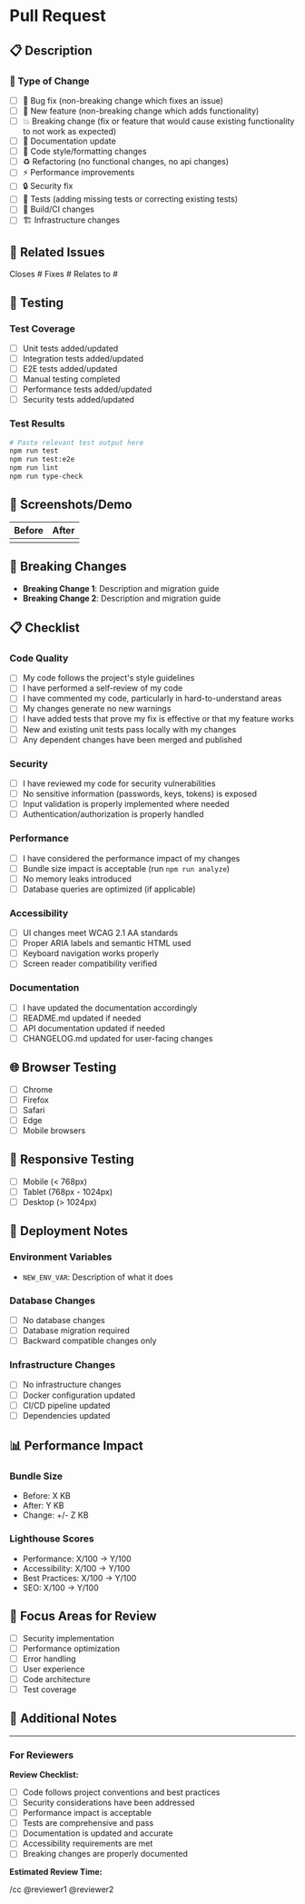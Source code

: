 # Pull Request

## 📋 Description

<!-- Provide a brief description of what this PR does -->

### 🎯 Type of Change

<!-- Check all that apply -->

- [ ] 🐛 Bug fix (non-breaking change which fixes an issue)
- [ ] 🚀 New feature (non-breaking change which adds functionality)
- [ ] 💥 Breaking change (fix or feature that would cause existing functionality to not work as expected)
- [ ] 📝 Documentation update
- [ ] 🎨 Code style/formatting changes
- [ ] ♻️ Refactoring (no functional changes, no api changes)
- [ ] ⚡ Performance improvements
- [ ] 🔒 Security fix
- [ ] 🧪 Tests (adding missing tests or correcting existing tests)
- [ ] 🔧 Build/CI changes
- [ ] 🏗️ Infrastructure changes

## 🔗 Related Issues

<!-- Link to related issues -->

Closes #
Fixes #
Relates to #

## 🧪 Testing

### Test Coverage

<!-- Check all that apply -->

- [ ] Unit tests added/updated
- [ ] Integration tests added/updated
- [ ] E2E tests added/updated
- [ ] Manual testing completed
- [ ] Performance tests added/updated
- [ ] Security tests added/updated

### Test Results

<!-- Provide test results -->

```bash
# Paste relevant test output here
npm run test
npm run test:e2e
npm run lint
npm run type-check
```

## 📸 Screenshots/Demo

<!-- If applicable, add screenshots or demo links to help explain your changes -->

| Before                             | After                              |
| ---------------------------------- | ---------------------------------- |
| <!-- Screenshot or description --> | <!-- Screenshot or description --> |

## 🔄 Breaking Changes

<!-- If this PR introduces breaking changes, describe them here -->

- **Breaking Change 1**: Description and migration guide
- **Breaking Change 2**: Description and migration guide

## 📋 Checklist

### Code Quality

<!-- Check all that apply before submitting -->

- [ ] My code follows the project's style guidelines
- [ ] I have performed a self-review of my code
- [ ] I have commented my code, particularly in hard-to-understand areas
- [ ] My changes generate no new warnings
- [ ] I have added tests that prove my fix is effective or that my feature works
- [ ] New and existing unit tests pass locally with my changes
- [ ] Any dependent changes have been merged and published

### Security

- [ ] I have reviewed my code for security vulnerabilities
- [ ] No sensitive information (passwords, keys, tokens) is exposed
- [ ] Input validation is properly implemented where needed
- [ ] Authentication/authorization is properly handled

### Performance

- [ ] I have considered the performance impact of my changes
- [ ] Bundle size impact is acceptable (run `npm run analyze`)
- [ ] No memory leaks introduced
- [ ] Database queries are optimized (if applicable)

### Accessibility

- [ ] UI changes meet WCAG 2.1 AA standards
- [ ] Proper ARIA labels and semantic HTML used
- [ ] Keyboard navigation works properly
- [ ] Screen reader compatibility verified

### Documentation

- [ ] I have updated the documentation accordingly
- [ ] README.md updated if needed
- [ ] API documentation updated if needed
- [ ] CHANGELOG.md updated for user-facing changes

## 🌐 Browser Testing

<!-- Check browsers where you've tested your changes -->

- [ ] Chrome
- [ ] Firefox
- [ ] Safari
- [ ] Edge
- [ ] Mobile browsers

## 📱 Responsive Testing

<!-- Check screen sizes where you've tested your changes -->

- [ ] Mobile (< 768px)
- [ ] Tablet (768px - 1024px)
- [ ] Desktop (> 1024px)

## 🚀 Deployment Notes

<!-- Any special deployment considerations -->

### Environment Variables

<!-- List any new environment variables needed -->

- `NEW_ENV_VAR`: Description of what it does

### Database Changes

<!-- Describe any database migrations or schema changes -->

- [ ] No database changes
- [ ] Database migration required
- [ ] Backward compatible changes only

### Infrastructure Changes

<!-- Describe any infrastructure or configuration changes -->

- [ ] No infrastructure changes
- [ ] Docker configuration updated
- [ ] CI/CD pipeline updated
- [ ] Dependencies updated

## 📊 Performance Impact

<!-- If applicable, include performance metrics -->

### Bundle Size

- Before: X KB
- After: Y KB
- Change: +/- Z KB

### Lighthouse Scores

- Performance: X/100 → Y/100
- Accessibility: X/100 → Y/100
- Best Practices: X/100 → Y/100
- SEO: X/100 → Y/100

## 🎯 Focus Areas for Review

<!-- Highlight specific areas where you'd like focused review -->

- [ ] Security implementation
- [ ] Performance optimization
- [ ] Error handling
- [ ] User experience
- [ ] Code architecture
- [ ] Test coverage

## 📝 Additional Notes

<!-- Any additional information that reviewers should know -->

---

### For Reviewers

**Review Checklist:**

- [ ] Code follows project conventions and best practices
- [ ] Security considerations have been addressed
- [ ] Performance impact is acceptable
- [ ] Tests are comprehensive and pass
- [ ] Documentation is updated and accurate
- [ ] Accessibility requirements are met
- [ ] Breaking changes are properly documented

**Estimated Review Time:** <!-- e.g., 15 minutes, 1 hour -->

/cc @reviewer1 @reviewer2
